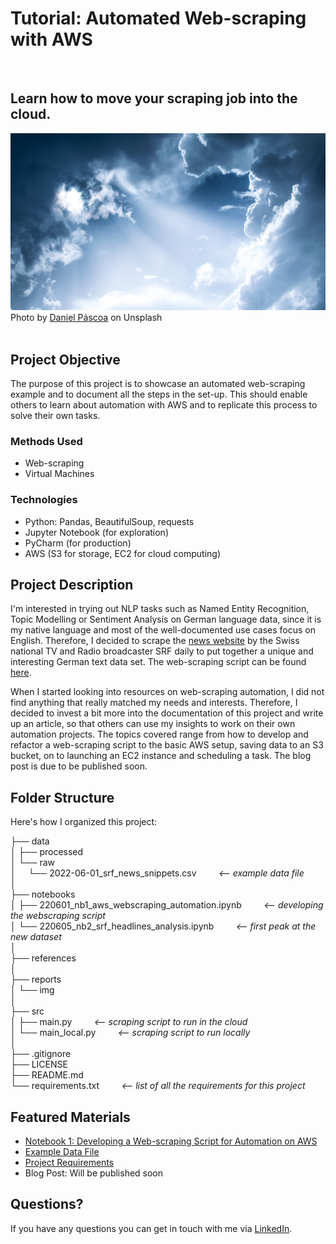 # Tutorial: Automated Web-scraping with AWS

<br>

## Learn how to move your scraping job into the cloud.

![Image of Clouds with Sun Breaking Through](reports/img/daniel-pascoa-clouds-unsplash.jpg)
Photo by [Daniel Páscoa](https://unsplash.com/@dpascoa) on Unsplash
<br>
<br>


## Project Objective
The purpose of this project is to showcase an automated web-scraping example and to document all the steps in the set-up. This should enable others to learn about automation with AWS and to replicate this process to solve their own tasks.

### Methods Used
* Web-scraping
* Virtual Machines

### Technologies
* Python: Pandas, BeautifulSoup, requests
* Jupyter Notebook (for exploration)
* PyCharm (for production)
* AWS (S3 for storage, EC2 for cloud computing)

## Project Description
I'm interested in trying out NLP tasks such as Named Entity Recognition, Topic Modelling or Sentiment Analysis on German language data, since it is my native language and most of the well-documented use cases focus on English. Therefore, I decided to scrape the [news website](https://www.srf.ch/news/das-neueste) by the Swiss national TV and Radio broadcaster SRF daily to put together a unique and interesting German text data set. The web-scraping script can be found [here](https://github.com/Alessine/aws_webscraping_automation/blob/master/src/main.py).

When I started looking into resources on web-scraping automation, I did not find anything that really matched my needs and interests. Therefore, I decided to invest a bit more into the documentation of this project and write up an article, so that others can use my insights to work on their own automation projects. The topics covered range from how to develop and refactor a web-scraping script to the basic AWS setup, saving data to an S3 bucket, on to launching an EC2 instance and scheduling a task. The blog post is due to be published soon.

## Folder Structure
Here's how I organized this project:

├── data  
│ ├── processed  
│ └── raw  
│  &nbsp; &nbsp;  └── 2022-06-01_srf_news_snippets.csv &nbsp; &nbsp; &nbsp; &nbsp; *<-- example data file*  
│  
├── notebooks  
│ ├── 220601_nb1_aws_webscraping_automation.ipynb   &nbsp; &nbsp; &nbsp; &nbsp; *<-- developing the webscraping script*  
│ └── 220605_nb2_srf_headlines_analysis.ipynb   &nbsp; &nbsp; &nbsp; &nbsp; *<-- first peak at the new dataset*  
│  
├── references  
│  
├── reports   
│ └── img   
│  
├── src  
│  ├── main.py     &nbsp; &nbsp; &nbsp; &nbsp; *<-- scraping script to run in the cloud*  
│  └── main_local.py     &nbsp; &nbsp; &nbsp; &nbsp; *<-- scraping script to run locally*  
│  
├── .gitignore  
├── LICENSE  
├── README.md  
└── requirements.txt       &nbsp; &nbsp; &nbsp; &nbsp; *<-- list of all the requirements for this project*  


## Featured Materials
* [Notebook 1: Developing a Web-scraping Script for Automation on AWS](https://github.com/Alessine/aws_webscraping_automation/blob/master/notebooks/220601_nb1_aws_webscraping_automation.ipynb)
* [Example Data File](https://github.com/Alessine/aws_webscraping_automation/blob/master/data/raw/2022-06-01_srf_news_snippets.csv)
* [Project Requirements](https://github.com/Alessine/aws_webscraping_automation/blob/master/requirements.txt)
* Blog Post: Will be published soon


## Questions?
If you have any questions you can get in touch with me via [LinkedIn](https://www.linkedin.com/in/angela-niederberger/).
